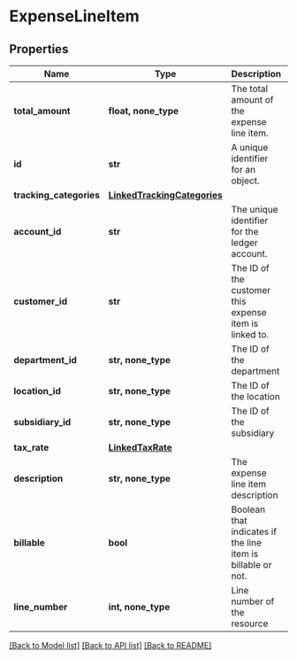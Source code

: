 # ExpenseLineItem


## Properties
Name | Type | Description | Notes
------------ | ------------- | ------------- | -------------
**total_amount** | **float, none_type** | The total amount of the expense line item. | 
**id** | **str** | A unique identifier for an object. | [optional] [readonly] 
**tracking_categories** | [**LinkedTrackingCategories**](LinkedTrackingCategories.md) |  | [optional] 
**account_id** | **str** | The unique identifier for the ledger account. | [optional] 
**customer_id** | **str** | The ID of the customer this expense item is linked to. | [optional] 
**department_id** | **str, none_type** | The ID of the department | [optional] 
**location_id** | **str, none_type** | The ID of the location | [optional] 
**subsidiary_id** | **str, none_type** | The ID of the subsidiary | [optional] 
**tax_rate** | [**LinkedTaxRate**](LinkedTaxRate.md) |  | [optional] 
**description** | **str, none_type** | The expense line item description | [optional] 
**billable** | **bool** | Boolean that indicates if the line item is billable or not. | [optional] 
**line_number** | **int, none_type** | Line number of the resource | [optional] 

[[Back to Model list]](../../README.md#documentation-for-models) [[Back to API list]](../../README.md#documentation-for-api-endpoints) [[Back to README]](../../README.md)


